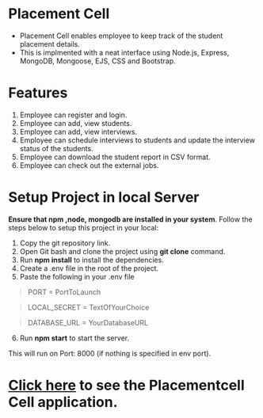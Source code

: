 # Placement Cell
* Placement Cell enables employee to keep track of the student placement details.
* This is implmented with a neat interface using Node.js, Express, MongoDB, Mongoose, EJS, CSS and Bootstrap.

# Features
1. Employee can register and login.
2. Employee can add, view students.
3. Employee can add, view interviews.
4. Employee can schedule interviews to students and update the interview status of the students.
5. Employee can download the student report in CSV format.
6. Employee can check out the external jobs. 

# Setup Project in local Server
**Ensure that npm ,node, mongodb are installed in your system**. Follow the steps below to setup this project in your local: 

1. Copy the git repository link.
2. Open Git bash and clone the project using **git clone** command.
3. Run **npm install** to install the dependencies.
4. Create a .env file in the root of the project.
5. Paste the following in your .env file

>PORT = PortToLaunch

>LOCAL_SECRET = TextOfYourChoice

>DATABASE_URL = YourDatabaseURL

6. Run **npm start** to start the server.

This will run on Port: 8000 (if nothing is specified in env port). 


# <a href="https://placement-cell-vrvc.onrender.com/" target="_blank">Click here</a> to see the Placementcell Cell application.
